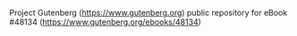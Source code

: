 Project Gutenberg (https://www.gutenberg.org) public repository for eBook #48134 (https://www.gutenberg.org/ebooks/48134)
